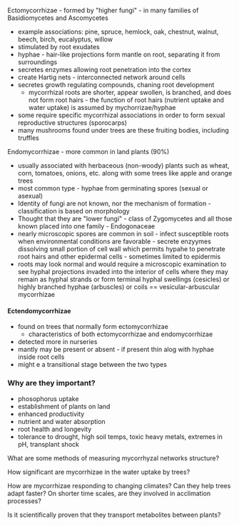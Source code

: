   Ectomycorrhizae - formed by "higher fungi" - in many families of Basidiomycetes and Ascomycetes
- example associations: pine, spruce, hemlock, oak, chestnut, walnut, beech, birch, eucalyptus, willow
- stimulated by root exudates
- hyphae - hair-like projections form mantle on root, separating it from surroundings
- secretes enzymes allowing root penetration into the cortex
- create Hartig nets - interconnected network around cells
- secretes growth regulating compounds, chaning root development
	- mycorrhizal roots are shorter, appear swollen, is branched, and does not form root hairs - the function of root hairs (nutrient uptake and water uptake) is assumed by mychorrizae/hyphae
- some require specific mycorrhizal associations in order to form sexual reproductive structures (sporocarps)
- many mushrooms found under trees are these fruiting bodies, including truffles

Endomycorrhizae - more common in land plants (90%)
- usually associated with herbaceous (non-woody) plants such as wheat, corn, tomatoes, onions, etc. along with some trees like apple and orange trees
- most common type - hyphae from germinating spores (sexual or asexual)
- Identity of fungi are not known, nor the mechanism of formation - classification is based on morphology
- Thought that they are "lower fungi" - class of Zygomycetes and all those known placed into one family - Endogonaceae
- nearly microscopic spores are common in soil - infect susceptible roots when environmental conditions are favorable - secrete enzyymes dissolving small portion of cell wall which permits hypahe to penetrate root hairs and other epidermal cells - sometimes limited to epidermis
- roots may look normal and would require a microscopic examination to see hyphal projections invaded into the interior of cells where they may remain as hyphal strands or form terminal hyphal swellings (cesicles) or highly branched hyphae (arbuscles) or coils == vesicular-arbuscular mycorrhizae

#### Ectendomycorrhizae
- found on trees that normally form ectomycorrhizae
	- characteristics of both ectomycorrhizae and endomycorrhizae
- detected more in nurseries
- mantly may be present or absent - if present thin alog with hyphae inside root cells
- might e a transitional stage between the two types


### Why are they important?
- phosophorus uptake
- establishment of plants on land
- enhanced productivity
- nutrient and water absorption
- root health and longevity
- tolerance to drought, high soil temps, toxic heavy metals, extremes in pH, transplant shock



What are some methods of measuring mycorrhyzal networks structure?

How significant are mycorrhizae in the water uptake by trees?

How are mycorrhizae responding to changing climates? Can they help trees adapt faster? On shorter time scales, are they involved in acclimation processes?


Is it scientifically proven that they transport metabolites between plants?

